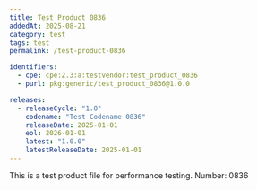 ```yaml
---
title: Test Product 0836
addedAt: 2025-08-21
category: test
tags: test
permalink: /test-product-0836

identifiers:
  - cpe: cpe:2.3:a:testvendor:test_product_0836
  - purl: pkg:generic/test_product_0836@1.0.0

releases:
  - releaseCycle: "1.0"
    codename: "Test Codename 0836"
    releaseDate: 2025-01-01
    eol: 2026-01-01
    latest: "1.0.0"
    latestReleaseDate: 2025-01-01
---
```


This is a test product file for performance testing. Number: 0836
